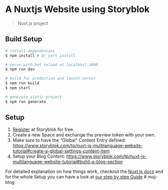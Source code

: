 # A Nuxtjs Website using Storyblok

> Nuxt.js project

## Build Setup

``` bash
# install dependencies
$ npm install # Or yarn install

# serve with hot reload at localhost:3000
$ npm run dev

# build for production and launch server
$ npm run build
$ npm start

# generate static project
$ npm run generate
```

## Setup

1. [Register](https://app.storyblok.com/#!/signup) at Storyblok for free.
2. Create a new Space and exchange the preview token with your own.
3. Make sure to have the "Global" Content Entry defined: https://www.storyblok.com/tp/nuxt-js-multilanguage-website-tutorial#create-a-global-settings-content-item
4. Setup your Blog Content: https://www.storyblok.com/tp/nuxt-js-multilanguage-website-tutorial#build-a-blog-section


For detailed explanation on how things work, checkout the [Nuxt.js docs](https://github.com/nuxt/nuxt.js) and for the whole Setup you can have a look at [our step by step Guide](https://www.storyblok.com/tp/nuxt-js-multilanguage-website-tutorial)
#   m o j - b l o g  
 